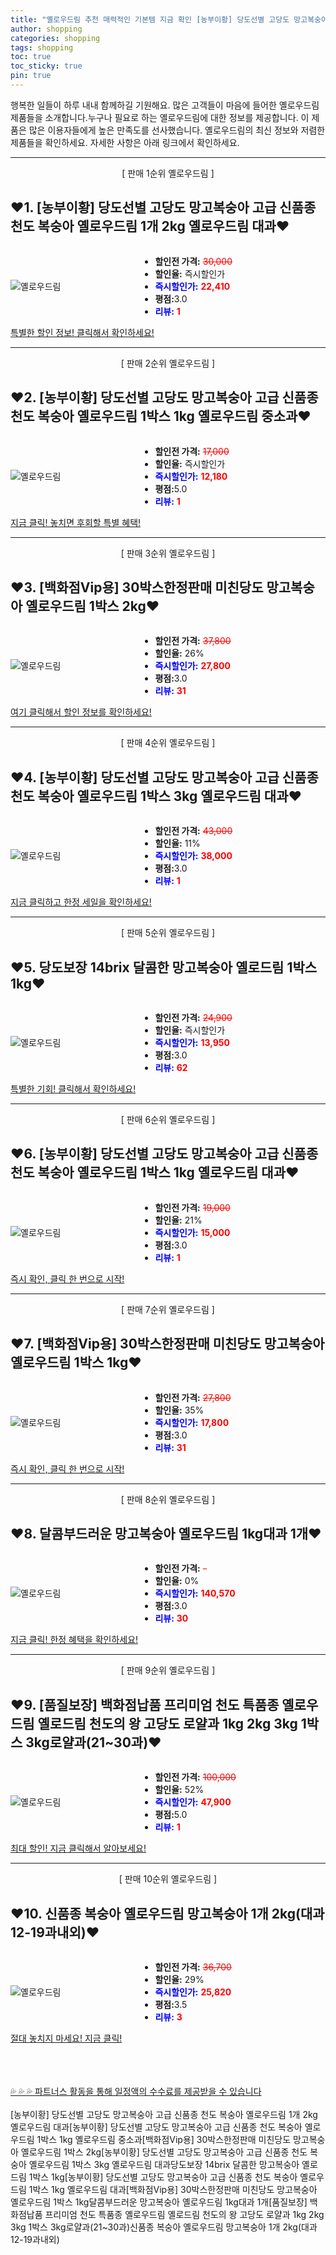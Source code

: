 ```yaml
---
title: "옐로우드림 추천 매력적인 기본템 지금 확인 [농부이황] 당도선별 고당도 망고복숭아 고급"
author: shopping
categories: shopping
tags: shopping
toc: true
toc_sticky: true
pin: true
---
```

행복한 일들이 하루 내내 함께하길 기원해요. 많은 고객들이 마음에 들어한 옐로우드림 제품들을 소개합니다.누구나 필요로 하는 옐로우드림에 대한 정보를 제공합니다. 이 제품은 많은 이용자들에게 높은 만족도를 선사했습니다. 옐로우드림의 최신 정보와 저렴한 제품들을 확인하세요. 자세한 사항은 아래 링크에서 확인하세요.

---
<p class="toplist" style="margin: 0 auto; display: block; width: fit-content;">[ 판매 1순위 옐로우드림 ]</p>

<h2><strong>❤️1. [농부이황] 당도선별 고당도 망고복숭아 고급 신품종 천도 복숭아 옐로우드림 1개 2kg 옐로우드림 대과❤️</strong></h2>

<div style="display: flex; align-items: center;">
    <div style="flex: 0.4;">
        <img src="https://thumbnail7.coupangcdn.com/thumbnails/remote/230x230ex/image/vendor_inventory/2f27/4051510c6c96bf49fa8ce1255d6e5d047f413f50d4610d1c07dee396dee3.jpg" alt="옐로우드림" style="max-width: 100%;">
    </div>
    <div style="flex: 0.6; margin-left: 10px;">
        <ul>
            <li><strong>할인전 가격:</strong> <del style="color: red;">30,000</del></li>
            <li><strong>할인율:</strong> 즉시할인가</li>
            <li><span style='color:blue'><strong>즉시할인가:</strong></span> <span style='color:red'><strong>22,410</strong></span></li>
            <li><strong>평점:</strong>3.0</li>
            <li><span style='color:blue'><strong>리뷰:</strong></span> <span style='color:red'><strong>1</strong></span></li>
        </ul>
    </div>
</div>
<div class="center">
    <a href="https://selin100587.github.io?lptag=AF9450613&subid=githubio&pageKey=8221003532&traceid=V0-153&itemId=23703630274&vendorItemId=90598561568" class="myButton">
        특별한 할인 정보! 클릭해서 확인하세요!
    </a>
</div>


---
<p class="toplist" style="margin: 0 auto; display: block; width: fit-content;">[ 판매 2순위 옐로우드림 ]</p>

<h2><strong>❤️2. [농부이황] 당도선별 고당도 망고복숭아 고급 신품종 천도 복숭아 옐로우드림 1박스 1kg 옐로우드림 중소과❤️</strong></h2>

<div style="display: flex; align-items: center;">
    <div style="flex: 0.4;">
        <img src="https://thumbnail7.coupangcdn.com/thumbnails/remote/230x230ex/image/vendor_inventory/2f27/4051510c6c96bf49fa8ce1255d6e5d047f413f50d4610d1c07dee396dee3.jpg" alt="옐로우드림" style="max-width: 100%;">
    </div>
    <div style="flex: 0.6; margin-left: 10px;">
        <ul>
            <li><strong>할인전 가격:</strong> <del style="color: red;">17,000</del></li>
            <li><strong>할인율:</strong> 즉시할인가</li>
            <li><span style='color:blue'><strong>즉시할인가:</strong></span> <span style='color:red'><strong>12,180</strong></span></li>
            <li><strong>평점:</strong>5.0</li>
            <li><span style='color:blue'><strong>리뷰:</strong></span> <span style='color:red'><strong>1</strong></span></li>
        </ul>
    </div>
</div>
<div class="center">
    <a href="https://selin100587.github.io?lptag=AF9450613&subid=githubio&pageKey=8243652147&traceid=V0-153&itemId=23628282046&vendorItemId=90598561573" class="myButton">
        지금 클릭! 놓치면 후회할 특별 혜택!
    </a>
</div>


---
<p class="toplist" style="margin: 0 auto; display: block; width: fit-content;">[ 판매 3순위 옐로우드림 ]</p>

<h2><strong>❤️3. [백화점Vip용] 30박스한정판매 미친당도 망고복숭아 옐로우드림 1박스 2kg❤️</strong></h2>

<div style="display: flex; align-items: center;">
    <div style="flex: 0.4;">
        <img src="https://thumbnail6.coupangcdn.com/thumbnails/remote/230x230ex/image/vendor_inventory/ce52/e80cb781101a63c27b28ed7cab8ac4d5a586aebb04f95552a005f8945fa7.png" alt="옐로우드림" style="max-width: 100%;">
    </div>
    <div style="flex: 0.6; margin-left: 10px;">
        <ul>
            <li><strong>할인전 가격:</strong> <del style="color: red;">37,800</del></li>
            <li><strong>할인율:</strong> 26%</li>
            <li><span style='color:blue'><strong>즉시할인가:</strong></span> <span style='color:red'><strong>27,800</strong></span></li>
            <li><strong>평점:</strong>3.0</li>
            <li><span style='color:blue'><strong>리뷰:</strong></span> <span style='color:red'><strong>31</strong></span></li>
        </ul>
    </div>
</div>
<div class="center">
    <a href="https://selin100587.github.io?lptag=AF9450613&subid=githubio&pageKey=8195546417&traceid=V0-153&itemId=23469292215&vendorItemId=90495846899" class="myButton">
        여기 클릭해서 할인 정보를 확인하세요!
    </a>
</div>


---
<p class="toplist" style="margin: 0 auto; display: block; width: fit-content;">[ 판매 4순위 옐로우드림 ]</p>

<h2><strong>❤️4. [농부이황] 당도선별 고당도 망고복숭아 고급 신품종 천도 복숭아 옐로우드림 1박스 3kg 옐로우드림 대과❤️</strong></h2>

<div style="display: flex; align-items: center;">
    <div style="flex: 0.4;">
        <img src="https://thumbnail7.coupangcdn.com/thumbnails/remote/230x230ex/image/vendor_inventory/2f27/4051510c6c96bf49fa8ce1255d6e5d047f413f50d4610d1c07dee396dee3.jpg" alt="옐로우드림" style="max-width: 100%;">
    </div>
    <div style="flex: 0.6; margin-left: 10px;">
        <ul>
            <li><strong>할인전 가격:</strong> <del style="color: red;">43,000</del></li>
            <li><strong>할인율:</strong> 11%</li>
            <li><span style='color:blue'><strong>즉시할인가:</strong></span> <span style='color:red'><strong>38,000</strong></span></li>
            <li><strong>평점:</strong>3.0</li>
            <li><span style='color:blue'><strong>리뷰:</strong></span> <span style='color:red'><strong>1</strong></span></li>
        </ul>
    </div>
</div>
<div class="center">
    <a href="https://selin100587.github.io?lptag=AF9450613&subid=githubio&pageKey=8221003532&traceid=V0-153&itemId=23628282044&vendorItemId=90598561562" class="myButton">
        지금 클릭하고 한정 세일을 확인하세요!
    </a>
</div>


---
<p class="toplist" style="margin: 0 auto; display: block; width: fit-content;">[ 판매 5순위 옐로우드림 ]</p>

<h2><strong>❤️5. 당도보장 14brix 달콤한 망고복숭아 옐로드림 1박스 1kg❤️</strong></h2>

<div style="display: flex; align-items: center;">
    <div style="flex: 0.4;">
        <img src="https://thumbnail10.coupangcdn.com/thumbnails/remote/230x230ex/image/vendor_inventory/bf7e/7fc3a79e36bcd0379e80d98ba1d98497e7a14f004300561d92edaf36c3dc.jpg" alt="옐로우드림" style="max-width: 100%;">
    </div>
    <div style="flex: 0.6; margin-left: 10px;">
        <ul>
            <li><strong>할인전 가격:</strong> <del style="color: red;">24,900</del></li>
            <li><strong>할인율:</strong> 즉시할인가</li>
            <li><span style='color:blue'><strong>즉시할인가:</strong></span> <span style='color:red'><strong>13,950</strong></span></li>
            <li><strong>평점:</strong>3.0</li>
            <li><span style='color:blue'><strong>리뷰:</strong></span> <span style='color:red'><strong>62</strong></span></li>
        </ul>
    </div>
</div>
<div class="center">
    <a href="https://selin100587.github.io?lptag=AF9450613&subid=githubio&pageKey=8203687316&traceid=V0-153&itemId=23523504738&vendorItemId=90549837464" class="myButton">
        특별한 기회! 클릭해서 확인하세요!
    </a>
</div>


---
<p class="toplist" style="margin: 0 auto; display: block; width: fit-content;">[ 판매 6순위 옐로우드림 ]</p>

<h2><strong>❤️6. [농부이황] 당도선별 고당도 망고복숭아 고급 신품종 천도 복숭아 옐로우드림 1박스 1kg 옐로우드림 대과❤️</strong></h2>

<div style="display: flex; align-items: center;">
    <div style="flex: 0.4;">
        <img src="https://thumbnail7.coupangcdn.com/thumbnails/remote/230x230ex/image/vendor_inventory/2f27/4051510c6c96bf49fa8ce1255d6e5d047f413f50d4610d1c07dee396dee3.jpg" alt="옐로우드림" style="max-width: 100%;">
    </div>
    <div style="flex: 0.6; margin-left: 10px;">
        <ul>
            <li><strong>할인전 가격:</strong> <del style="color: red;">19,000</del></li>
            <li><strong>할인율:</strong> 21%</li>
            <li><span style='color:blue'><strong>즉시할인가:</strong></span> <span style='color:red'><strong>15,000</strong></span></li>
            <li><strong>평점:</strong>3.0</li>
            <li><span style='color:blue'><strong>리뷰:</strong></span> <span style='color:red'><strong>1</strong></span></li>
        </ul>
    </div>
</div>
<div class="center">
    <a href="https://selin100587.github.io?lptag=AF9450613&subid=githubio&pageKey=8221003532&traceid=V0-153&itemId=23628282043&vendorItemId=90598561583" class="myButton">
        즉시 확인, 클릭 한 번으로 시작!
    </a>
</div>


---
<p class="toplist" style="margin: 0 auto; display: block; width: fit-content;">[ 판매 7순위 옐로우드림 ]</p>

<h2><strong>❤️7. [백화점Vip용] 30박스한정판매 미친당도 망고복숭아 옐로우드림 1박스 1kg❤️</strong></h2>

<div style="display: flex; align-items: center;">
    <div style="flex: 0.4;">
        <img src="https://thumbnail6.coupangcdn.com/thumbnails/remote/230x230ex/image/vendor_inventory/ce52/e80cb781101a63c27b28ed7cab8ac4d5a586aebb04f95552a005f8945fa7.png" alt="옐로우드림" style="max-width: 100%;">
    </div>
    <div style="flex: 0.6; margin-left: 10px;">
        <ul>
            <li><strong>할인전 가격:</strong> <del style="color: red;">27,800</del></li>
            <li><strong>할인율:</strong> 35%</li>
            <li><span style='color:blue'><strong>즉시할인가:</strong></span> <span style='color:red'><strong>17,800</strong></span></li>
            <li><strong>평점:</strong>3.0</li>
            <li><span style='color:blue'><strong>리뷰:</strong></span> <span style='color:red'><strong>31</strong></span></li>
        </ul>
    </div>
</div>
<div class="center">
    <a href="https://selin100587.github.io?lptag=AF9450613&subid=githubio&pageKey=8195546417&traceid=V0-153&itemId=23469292216&vendorItemId=90495846904" class="myButton">
        즉시 확인, 클릭 한 번으로 시작!
    </a>
</div>


---
<p class="toplist" style="margin: 0 auto; display: block; width: fit-content;">[ 판매 8순위 옐로우드림 ]</p>

<h2><strong>❤️8. 달콤부드러운 망고복숭아 옐로우드림 1kg대과 1개❤️</strong></h2>

<div style="display: flex; align-items: center;">
    <div style="flex: 0.4;">
        <img src="https://thumbnail10.coupangcdn.com/thumbnails/remote/230x230ex/image/vendor_inventory/7154/68fd9f581de99f2fd3ce2e4a08bc6fee273ae4b7d8063765b90e572111fa.jpg" alt="옐로우드림" style="max-width: 100%;">
    </div>
    <div style="flex: 0.6; margin-left: 10px;">
        <ul>
            <li><strong>할인전 가격:</strong> <del style="color: red;">-</del></li>
            <li><strong>할인율:</strong> 0%</li>
            <li><span style='color:blue'><strong>즉시할인가:</strong></span> <span style='color:red'><strong>140,570</strong></span></li>
            <li><strong>평점:</strong>3.0</li>
            <li><span style='color:blue'><strong>리뷰:</strong></span> <span style='color:red'><strong>30</strong></span></li>
        </ul>
    </div>
</div>
<div class="center">
    <a href="https://selin100587.github.io?lptag=AF9450613&subid=githubio&pageKey=8202995749&traceid=V0-153&itemId=23519922050&vendorItemId=90690137656" class="myButton">
        지금 클릭! 한정 혜택을 확인하세요!
    </a>
</div>


---
<p class="toplist" style="margin: 0 auto; display: block; width: fit-content;">[ 판매 9순위 옐로우드림 ]</p>

<h2><strong>❤️9. [품질보장] 백화점납품 프리미엄 천도 특품종 옐로우드림 옐로드림 천도의 왕 고당도 로얄과 1kg 2kg 3kg 1박스 3kg로얄과(21~30과)❤️</strong></h2>

<div style="display: flex; align-items: center;">
    <div style="flex: 0.4;">
        <img src="https://thumbnail6.coupangcdn.com/thumbnails/remote/230x230ex/image/vendor_inventory/d251/7b954a174868477eb3ca6731f312f5309179a0ac784becd8e58976d4b0bb.png" alt="옐로우드림" style="max-width: 100%;">
    </div>
    <div style="flex: 0.6; margin-left: 10px;">
        <ul>
            <li><strong>할인전 가격:</strong> <del style="color: red;">100,000</del></li>
            <li><strong>할인율:</strong> 52%</li>
            <li><span style='color:blue'><strong>즉시할인가:</strong></span> <span style='color:red'><strong>47,900</strong></span></li>
            <li><strong>평점:</strong>5.0</li>
            <li><span style='color:blue'><strong>리뷰:</strong></span> <span style='color:red'><strong>1</strong></span></li>
        </ul>
    </div>
</div>
<div class="center">
    <a href="https://selin100587.github.io?lptag=AF9450613&subid=githubio&pageKey=8193147287&traceid=V0-153&itemId=23454130676&vendorItemId=90480868286" class="myButton">
        최대 할인! 지금 클릭해서 알아보세요!
    </a>
</div>


---
<p class="toplist" style="margin: 0 auto; display: block; width: fit-content;">[ 판매 10순위 옐로우드림 ]</p>

<h2><strong>❤️10. 신품종 복숭아 옐로우드림 망고복숭아 1개 2kg(대과12-19과내외)❤️</strong></h2>

<div style="display: flex; align-items: center;">
    <div style="flex: 0.4;">
        <img src="https://thumbnail7.coupangcdn.com/thumbnails/remote/230x230ex/image/vendor_inventory/6748/15a34b917682322644cb60e70f61443358887c3b08558e6fb6dd96245dfc.jpg" alt="옐로우드림" style="max-width: 100%;">
    </div>
    <div style="flex: 0.6; margin-left: 10px;">
        <ul>
            <li><strong>할인전 가격:</strong> <del style="color: red;">36,700</del></li>
            <li><strong>할인율:</strong> 29%</li>
            <li><span style='color:blue'><strong>즉시할인가:</strong></span> <span style='color:red'><strong>25,820</strong></span></li>
            <li><strong>평점:</strong>3.5</li>
            <li><span style='color:blue'><strong>리뷰:</strong></span> <span style='color:red'><strong>3</strong></span></li>
        </ul>
    </div>
</div>
<div class="center">
    <a href="https://selin100587.github.io?lptag=AF9450613&subid=githubio&pageKey=8243649711&traceid=V0-153&itemId=23594458451&vendorItemId=90620322314" class="myButton">
        절대 놓치지 마세요! 지금 클릭!
    </a>
</div>

<br><br><br>[💦 💦 💦 파트너스 활동을 통해 일정액의 수수료를 제공받을 수 있습니다](https://link.coupang.com/a/bcpT2c)<br><br>[농부이황] 당도선별 고당도 망고복숭아 고급 신품종 천도 복숭아 옐로우드림 1개 2kg 옐로우드림 대과[농부이황] 당도선별 고당도 망고복숭아 고급 신품종 천도 복숭아 옐로우드림 1박스 1kg 옐로우드림 중소과[백화점Vip용] 30박스한정판매 미친당도 망고복숭아 옐로우드림 1박스 2kg[농부이황] 당도선별 고당도 망고복숭아 고급 신품종 천도 복숭아 옐로우드림 1박스 3kg 옐로우드림 대과당도보장 14brix 달콤한 망고복숭아 옐로드림 1박스 1kg[농부이황] 당도선별 고당도 망고복숭아 고급 신품종 천도 복숭아 옐로우드림 1박스 1kg 옐로우드림 대과[백화점Vip용] 30박스한정판매 미친당도 망고복숭아 옐로우드림 1박스 1kg달콤부드러운 망고복숭아 옐로우드림 1kg대과 1개[품질보장] 백화점납품 프리미엄 천도 특품종 옐로우드림 옐로드림 천도의 왕 고당도 로얄과 1kg 2kg 3kg 1박스 3kg로얄과(21~30과)신품종 복숭아 옐로우드림 망고복숭아 1개 2kg(대과12-19과내외)